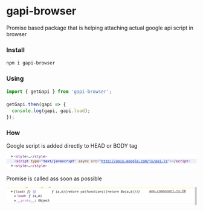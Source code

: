 # gapi-browser

Promise based package that is helping attaching actual google api script in browser

### Install
```bash
npm i gapi-browser
```

### Using
```js
import { getGapi } from 'gapi-browser';

getGapi.then(gapi => {
  console.log(gapi, gapi.load);
});
```

### How

Google script is added directly to HEAD or BODY tag

![header script](/readme/Zrzut%20ekranu%202020-06-24%20o%2016.11.22.png)

Promise is called ass soon as possible

![console](/readme/Zrzut%20ekranu%202020-06-24%20o%2016.11.44.png)
